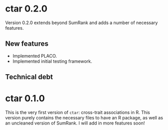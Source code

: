# ctar 0.2.0 

Version 0.2.0 extends beyond SumRank and adds a number of necessary features.

## New features
* Implemented PLACO.
* Implemented initial testing framework.

## Technical debt

# ctar 0.1.0
This is the very first version of `ctar`: cross-trait associations in R. This version purely contains the necessary files to have an R package, as well as an uncleaned version of SumRank. I will add in more features soon!
